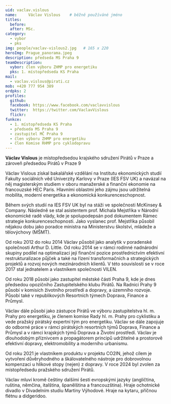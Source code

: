 ```yaml
---
uid: vaclav.vislous
name:     Václav Vislous  	# běžně používáné jméno
titles:
  before: 
  after: MSc.
category:
  - vybor
  - pks
img: people/vaclav-vislous2.jpg   # 165 x 220
heroImg: Prague_panorama.jpeg
description: předseda MS Praha 9
teamDescription:
  vybor: člen výboru ZHMP pro energetiku 
  pks: 1. místopředseda KS Praha
mail:
  - vaclav.vislous@pirati.cz
mob: +420 777 954 389
ordpks: 2
profiles:
  github:       
  facebook: https://www.facebook.com/vaclavvislous 
  twitter:  https://twitter.com/VaclavVislous		  
  flickr:
funkce:
  - 1. místopředseda KS Praha
  - předseda MS Praha 9
  - zastupitel MČ Praha 9	
  - člen výboru ZHMP pro energetiku
  - člen Komise RHMP pro cyklodopravu 	  
---
```


**Václav Vislous** je místopředsedou krajského sdružení Pirátů v Praze a zároveň předsedou Pirátů v Praze 9

Václav Vislous získal bakalářské vzdělání na Institutu ekonomických studií Fakulty sociálních věd Univerzity Karlovy v Praze (IES FSV UK) a navázal na něj magisterským studiem v oboru manažerské a finanční ekonomie na francouzské HEC Paris. Hlavními oblastmi jeho zájmu jsou udržitelná mobilita, moderní energetika a ekonomická konkurenceschopnost.

Během svých studií na IES FSV UK byl na stáži ve společnosti McKinsey & Company. Následně se stal asistentem prof. Michala Mejstříka v Národní ekonomické radě vlády, kde je spolupodepsán pod dokumentem Rámec strategie konkurenceschopnosti. Jako vyslanec prof. Mejstříka působil nějakou dobu jako poradce ministra na Ministerstvu školství, mládeže a tělovýchovy (MŠMT).

Od roku 2012 do roku 2014 Václav působil jako analytik v poradenské společnosti Arthur D. Little. Od roku 2014 se v rámci rodinné nadnárodní skupiny podílel na optimalizaci její finanční pozice prostřednictvím efektivní restrukturalizace půjček a také na řízení transformačních a strategických projektů a rozvoj nových mezinárodních klientů. V této souvislosti se v roce 2017 stal jednatelem a vlastníkem společnosti VILEN.

Od roku 2018 působí jako zastupitel městské části Praha 9, kde je dnes předsedou opozičního Zastupitelského klubu Pirátů. Na Radnici Prahy 9 působí v komisích životního prostředí a dopravy, a územního rozvoje. Působí také v republikových Resortních týmech Doprava, Finance a Průmysl.

Václav dále působí jako zástupce Pirátů ve výboru zastupitelstva hl. m. Prahy pro energetiku, je členem komise Rady hl. m. Prahy pro cyklistiku a vede pražský pirátský expertní tým pro energetiku. Václav se dále zapojuje do odborné práce v rámci pirátských resortních týmů Doprava, Finance a Průmysl a v rámci krajských týmů Doprava a Životní prostředí.
Václav je dlouhodobým příznivcem a propagátorem principů udržitelné a prostorově efektivní dopravy, elektromobility a moderního urbanismu.

Od roku 2021 je vlastníkem produktu v projektu CO2IN, jehož cílem je vytvoření důvěryhodného a škálovatelného nástroje pro dobrovolnou kompenzaci u
hlíkové stopy (nejen) z dopravy. V roce 2024 byl zvolen za místopředsedu pražského sdružení Pirátů.

Václav mluví kromě češtiny dalšími šesti evropskými jazyky (angličtina, ruština, němčina, italština, španělština a francouzština). Hraje ochotnické divadlo v Divadelním studiu Martiny Výhodové. Hraje na kytaru, příčnou flétnu a didgeridoo.

